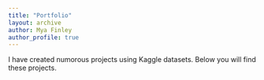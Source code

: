 ```yaml
---
title: "Portfolio"
layout: archive
author: Mya Finley
author_profile: true
---
```


I have created numorous projects using Kaggle datasets. Below you will find these projects.
